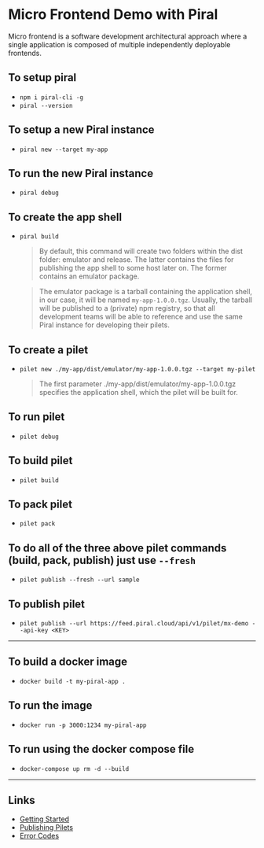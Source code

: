 # Micro Frontend Demo with Piral
Micro frontend is a software development architectural approach where a single application is composed of multiple independently deployable frontends.

## To setup piral
- `npm i piral-cli -g`
- `piral --version`

## To setup a new Piral instance
- `piral new --target my-app`

## To run the new Piral instance
- `piral debug`

## To create the app shell
- `piral build`

  >By default, this command will create two folders within the dist folder: emulator and release. The latter contains the files for publishing the app shell to some host later on. The former contains an emulator package.

  >The emulator package is a tarball containing the application shell, in our case, it will be named `my-app-1.0.0.tgz`. Usually, the tarball will be published to a (private) npm registry, so that all development teams will be able to reference and use the same Piral instance for developing their pilets.

## To create a pilet
- `pilet new ./my-app/dist/emulator/my-app-1.0.0.tgz --target my-pilet`

  >The first parameter ./my-app/dist/emulator/my-app-1.0.0.tgz specifies the application shell, which the pilet will be built for.

## To run pilet
- `pilet debug`

## To build pilet
- `pilet build`

## To pack pilet
- `pilet pack`

## To do all of the three above pilet commands (build, pack, publish) just use `--fresh`
- `pilet publish --fresh --url sample`

## To publish pilet
- `pilet publish --url https://feed.piral.cloud/api/v1/pilet/mx-demo --api-key <KEY>`

---
## To build a docker image
- `docker build -t my-piral-app .`

## To run the image
- `docker run -p 3000:1234 my-piral-app`

## To run using the docker compose file
- `docker-compose up rm -d --build`
---
## Links
- [Getting Started](https://docs.piral.io/guidelines/tutorials/02-getting-started)
- [Publishing Pilets](https://docs.piral.io/guidelines/tutorials/03-publishing-pilets)
- [Error Codes](https://docs.piral.io/code/0000)